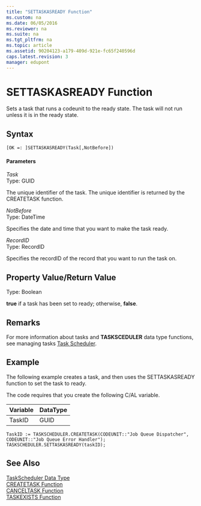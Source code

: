 ```yaml
---
title: "SETTASKASREADY Function"
ms.custom: na
ms.date: 06/05/2016
ms.reviewer: na
ms.suite: na
ms.tgt_pltfrm: na
ms.topic: article
ms.assetid: 90204123-a179-409d-921e-fc65f240596d
caps.latest.revision: 3
manager: edupont
---
```

# SETTASKASREADY Function
Sets a task that runs a codeunit to the ready state. The task will not run unless it is in the ready state.  
  
## Syntax  
  
```  
[OK =: ]SETTASKASREADY(Task[,NotBefore])  
```  
  
#### Parameters  
 *Task*  
 Type: GUID  
  
 The unique identifier of the task. The unique identifier is returned by the CREATETASK function.  
  
 *NotBefore*  
 Type: DateTime  
  
 Specifies the date and time that you want to make the task ready.  
  
 *RecordID*  
 Type: RecordID  
  
 Specifies the recordID of the record that you want to run the task on.  
  
## Property Value\/Return Value  
 Type: Boolean  
  
 **true** if a task has been set to ready; otherwise, **false**.  
  
## Remarks  
 For more information about tasks and **TASKSCEDULER** data type functions, see managing tasks [Task Scheduler](../dynamics-nav/Task-Scheduler.md).  
  
## Example  
 The following example creates a task, and then uses the SETTASKASREADY function to set the task to ready.  
  
 The code requires that you create the following C\/AL variable.  
  
|Variable|DataType|  
|--------------|--------------|  
|TaskID|GUID|  
  
```  
TaskID := TASKSCHEDULER.CREATETASK(CODEUNIT::"Job Queue Dispatcher", CODEUNIT::"Job Queue Error Handler");  
TASKSCHEDULER.SETTASKASREADY(taskID);  
```  
  
## See Also  
 [TaskScheduler Data Type](../dynamics-nav/TaskScheduler-Data-Type.md)   
 [CREATETASK Function](../dynamics-nav/CREATETASK-Function.md)   
 [CANCELTASK Function](../dynamics-nav/CANCELTASK-Function.md)   
 [TASKEXISTS Function](../dynamics-nav/TASKEXISTS-Function.md)